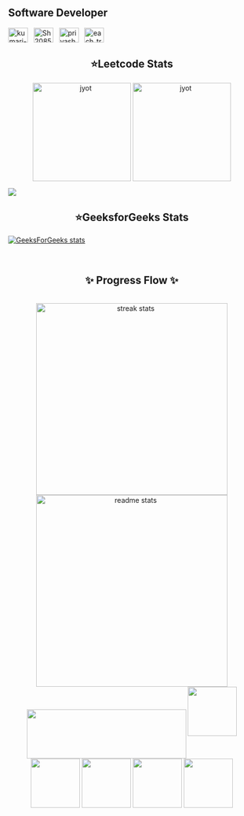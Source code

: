 ## Software Developer

<a href="https://www.linkedin.com/in/kumari-priya-sharma-94a101230/" target="_blank"><img align="center" src="https://raw.githubusercontent.com/rahuldkjain/github-profile-readme-generator/master/src/images/icons/Social/linked-in-alt.svg" alt="kumari-priya-sharma-94a101230" height="30" width="40" /></a>
&nbsp;
<a href="https://twitter.com/Sh20851322Priya" target="_blank"><img align="center" src="https://raw.githubusercontent.com/rahuldkjain/github-profile-readme-generator/master/src/images/icons/Social/twitter.svg" alt="Sh20851322Priya" height="30" width="40" /></a>
&nbsp;
<a href="https://codolio.com/profile/%20priyasharma2808" target="_blank"><img align="center" src="https://codolio.com/codolio_assets/codolio.svg" alt="priyasharma2808" height="30" width="40" /></a>
&nbsp;
<a href="https://www.codechef.com/users/each_trick_31" target="_blank"><img align="center" src="https://s3.amazonaws.com/codechef_shared/misc/fb-image-icon.png" alt="each_trick_31" height="30" width="40" /></a>
&nbsp;


<h2 align="center"> ⭐Leetcode Stats </h2>
<p align="center">
  <a href="https://leetcode.com/u/priyasharma2808/" target="_blank"><img align="center" src="https://assets.leetcode.com/static_assets/public/images/badges/2024/gif/2024-10.gif" alt="jyot" height="200" width="200" /></a>
  <a href="https://leetcode.com/u/priyasharma2808/" target="_blank"><img align="center" src="https://assets.leetcode.com/static_assets/marketing/2024-50.gif" alt="jyot" height="200" width="200" /></a>
</p>

![](https://leetcard.jacoblin.cool/priyasharma2808?ext=heatmap)

<h2 align="center"> ⭐GeeksforGeeks Stats</h2>

[![GeeksForGeeks stats](https://geeks-for-geeks-stats-card.vercel.app/?username=priyasharm5zol)](https://auth.geeksforgeeks.org/user/priyasharm5zol/practice/)

<br/>
  <h2 align="center"> ✨ Progress Flow ✨</h2>
<br>
<div align=center>
  <img width=390 src="https://streak-stats.demolab.com/?user=Priyasharma02821&count_private=true&theme=react&border_radius=10" alt="streak stats"/>
  <img width=390 src="https://github-readme-stats.vercel.app/api?username=Priyasharma02821&show_icons=true&theme=react&rank_icon=github&border_radius=10" alt="readme stats" />
  <img width=325 align="center" src="https://github-readme-stats.vercel.app/api/top-langs/?

  <br/>

<br/><br/>

<br>

<details>	
 <summary><b>GSSOC(24) Badges </b></summary>
<br>
<img src="https://raw.githubusercontent.com/GSSoC24/Postman-Challenge/main/docs/assets/Postman%20White.png" width="100px" height="100px" />
  <img src="https://raw.githubusercontent.com/GSSoC24/Postman-Challenge/main/docs/assets/1.png" width="100px" height="100px" />
  <img src="https://raw.githubusercontent.com/GSSoC24/Postman-Challenge/main/docs/assets/2.png" width="100px" height="100px" />
  <img src="https://raw.githubusercontent.com/GSSoC24/Postman-Challenge/main/docs/assets/3.png" width="100px" height="100px" />
  <img src="https://raw.githubusercontent.com/GSSoC24/Postman-Challenge/main/docs/assets/4.png" width="100px" height="100px" />
  <img src="https://raw.githubusercontent.com/GSSoC24/Postman-Challenge/main/docs/assets/5.png" width="100px" height="100px" />
<br/>
